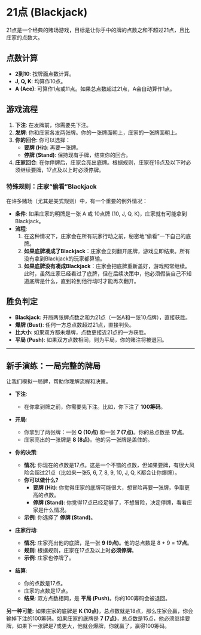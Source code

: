 # 21点 (Blackjack)

21点是一个经典的赌场游戏，目标是让你手中的牌的点数之和不超过21点，且比庄家的点数大。

## 点数计算
*   **2到10**: 按牌面点数计算。
*   **J, Q, K**: 均算作10点。
*   **A (Ace)**: 可算作1点或11点。如果总点数超过21点，A会自动算作1点。

## 游戏流程
1.  **下注**: 在发牌前，你需要先下注。
2.  **发牌**: 你和庄家各发两张牌。你的一张牌面朝上，庄家的一张牌面朝上。
3.  **你的回合**: 你可以选择：
    *   **要牌 (Hit)**: 再要一张牌。
    *   **停牌 (Stand)**: 保持现有手牌，结束你的回合。
4.  **庄家回合**: 在你停牌后，庄家会亮出底牌。根据规则，庄家在16点及以下时必须继续要牌，17点及以上时必须停牌。

### 特殊规则：庄家“偷看”Blackjack
在许多赌场（尤其是美式规则）中，有一个重要的例外情况：

*   **条件**: 如果庄家的明牌是一张 A 或 10点牌 (10, J, Q, K)，庄家就有可能拿到Blackjack。
*   **流程**:
    1.  在这种情况下，庄家会在所有玩家行动之前，秘密地“偷看”一下自己的底牌。
    2.  **如果底牌凑成了Blackjack**：庄家会立刻翻开底牌，游戏立即结束。所有没有拿到Blackjack的玩家都算输。
    3.  **如果底牌没有凑成Blackjack**：庄家会把底牌重新盖好，游戏照常继续。此时，虽然庄家已经看过了底牌，但在后续决策中，他必须假装自己不知道底牌是什么，直到轮到他行动时才能再次翻开。

## 胜负判定
*   **Blackjack**: 开局两张牌点数之和为21点（一张A和一张10点牌），直接获胜。
*   **爆牌 (Bust)**: 任何一方总点数超过21点，直接判负。
*   **比大小**: 如果双方都未爆牌，点数更接近21点的一方获胜。
*   **平局 (Push)**: 如果双方点数相同，则为平局，你的赌注将被退回。

---

## 新手演练：一局完整的牌局

让我们模拟一局牌，帮助你理解流程和决策。

*   **下注**:
    *   在你拿到牌之前，你需要先下注。比如，你下注了 **100筹码**。

*   **开局**:
    *   你拿到了两张牌：一张 **Q (10点)** 和一张 **7 (7点)**。你的总点数是 **17点**。
    *   庄家亮出的一张牌是 **8 (8点)**。他的另一张牌是盖住的。

*   **你的决策**:
    *   **情况**: 你现在的点数是17点。这是一个不错的点数，但如果要牌，有很大风险会超过21点（比如来一张5, 6, 7, 8, 9, 10, J, Q, K都会让你爆牌）。
    *   **你可以做什么?**
        *   **要牌 (Hit)**: 你觉得庄家的底牌可能很大，想冒险再要一张牌，争取更高的点数。
        *   **停牌 (Stand)**: 你觉得17点已经足够了，不想冒险，决定停牌，看看庄家是什么情况。
    *   **示例**: 你选择了 **停牌 (Stand)**。

*   **庄家行动**:
    *   **情况**: 庄家亮出他的底牌，是一张 **9 (9点)**。他的总点数是 8 + 9 = **17点**。
    *   **规则**: 根据规则，庄家在17点及以上时**必须停牌**。
    *   **示例**: 庄家也停牌了。

*   **结算**:
    *   你的点数是17点。
    *   庄家的点数是17点。
    *   **结果**: 双方点数相同，是 **平局 (Push)**。你的100筹码会被退回。

**另一种可能**: 如果庄家的底牌是 **K (10点)**，总点数就是18点，那么庄家会赢，你会输掉下注的100筹码。如果庄家的底牌是 **7 (7点)**，总点数是15点，他必须继续要牌，如果下一张牌是7或更大，他就会爆牌，你就赢了，赢得100筹码。